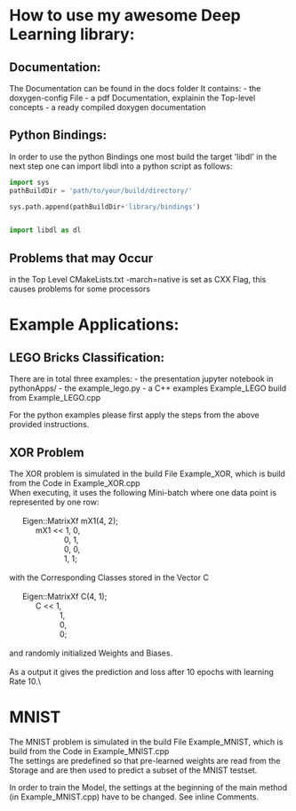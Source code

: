 How to use my awesome Deep Learning library:
==============================================
Documentation:
---------------
The Documentation can be found in the docs folder
It contains:
    - the doxygen-config File
    - a pdf Documentation, explainin the Top-level concepts
    - a ready compiled doxygen documentation

Python Bindings:
-----------------
In order to use the python Bindings one most build the target 'libdl'
in the next step one can import libdl into a python script as follows:
```python
import sys
pathBuildDir = 'path/to/your/build/directory/'

sys.path.append(pathBuildDir+'library/bindings')


import libdl as dl
```
Problems that may Occur
---------------------------
in the Top Level CMakeLists.txt -march=native is set as CXX Flag, this causes problems for some processors


Example Applications:
=====================

LEGO Bricks Classification:
----------------------------
There are in total three examples:
    - the presentation jupyter notebook in pythonApps/
    - the example_lego.py
    - a C++ examples Example_LEGO build from Example_LEGO.cpp

For the python examples please first apply the steps from the above provided instructions.

XOR Problem
-------------
The XOR problem is simulated in the build File Example_XOR, which is build from the Code in Example_XOR.cpp\
When executing, it uses the following Mini-batch where one data point is represented by one row:\
\
&nbsp;&nbsp;&nbsp;&nbsp;&nbsp;&nbsp;Eigen::MatrixXf mX1(4, 2);\
&nbsp;&nbsp;&nbsp;&nbsp;&nbsp;&nbsp;&nbsp;&nbsp;&nbsp;&nbsp;&nbsp;&nbsp;mX1 << 1, 0,\
&nbsp;&nbsp;&nbsp;&nbsp;&nbsp;&nbsp;&nbsp;&nbsp;&nbsp;&nbsp;&nbsp;&nbsp;&nbsp;&nbsp;&nbsp;&nbsp;&nbsp;&nbsp;&nbsp;&nbsp;&nbsp;&nbsp;&nbsp;&nbsp;&nbsp;0, 1,\
&nbsp;&nbsp;&nbsp;&nbsp;&nbsp;&nbsp;&nbsp;&nbsp;&nbsp;&nbsp;&nbsp;&nbsp;&nbsp;&nbsp;&nbsp;&nbsp;&nbsp;&nbsp;&nbsp;&nbsp;&nbsp;&nbsp;&nbsp;&nbsp;&nbsp;0, 0,\
&nbsp;&nbsp;&nbsp;&nbsp;&nbsp;&nbsp;&nbsp;&nbsp;&nbsp;&nbsp;&nbsp;&nbsp;&nbsp;&nbsp;&nbsp;&nbsp;&nbsp;&nbsp;&nbsp;&nbsp;&nbsp;&nbsp;&nbsp;&nbsp;&nbsp;1, 1;\
			\
with the Corresponding Classes stored in the Vector C\
\
&nbsp;&nbsp;&nbsp;&nbsp;&nbsp;&nbsp;Eigen::MatrixXf C(4, 1);\
&nbsp;&nbsp;&nbsp;&nbsp;&nbsp;&nbsp;&nbsp;&nbsp;&nbsp;&nbsp;&nbsp;&nbsp;C << 1,\
&nbsp;&nbsp;&nbsp;&nbsp;&nbsp;&nbsp;&nbsp;&nbsp;&nbsp;&nbsp;&nbsp;&nbsp;&nbsp;&nbsp;&nbsp;&nbsp;&nbsp;&nbsp;&nbsp;&nbsp;&nbsp;&nbsp;&nbsp;1,\
&nbsp;&nbsp;&nbsp;&nbsp;&nbsp;&nbsp;&nbsp;&nbsp;&nbsp;&nbsp;&nbsp;&nbsp;&nbsp;&nbsp;&nbsp;&nbsp;&nbsp;&nbsp;&nbsp;&nbsp;&nbsp;&nbsp;&nbsp;0,\
&nbsp;&nbsp;&nbsp;&nbsp;&nbsp;&nbsp;&nbsp;&nbsp;&nbsp;&nbsp;&nbsp;&nbsp;&nbsp;&nbsp;&nbsp;&nbsp;&nbsp;&nbsp;&nbsp;&nbsp;&nbsp;&nbsp;&nbsp;0;\
\
and randomly initialized Weights and Biases.\
\
As a output it gives the prediction and loss after 10 epochs with learning Rate 10.\

# MNIST
The MNIST problem is simulated in the build File Example_MNIST, which is build from the Code in Example_MNIST.cpp\
The settings are predefined so that pre-learned weights are read from the Storage and are then used to predict a subset of the MNIST testset.

In order to train the Model, the settings at the beginning of the main method (in Example_MNIST.cpp) have to be changed. See inline Comments.


